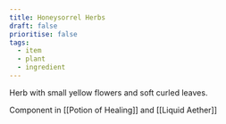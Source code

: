 ```yaml
---
title: Honeysorrel Herbs
draft: false
prioritise: false
tags:
  - item
  - plant
  - ingredient
---
```


Herb with small yellow flowers and soft curled leaves.

Component in [[Potion of Healing]] and [[Liquid Aether]]
